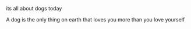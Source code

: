 its all about dogs today

A dog is the only thing on earth that loves you more than you love yourself
